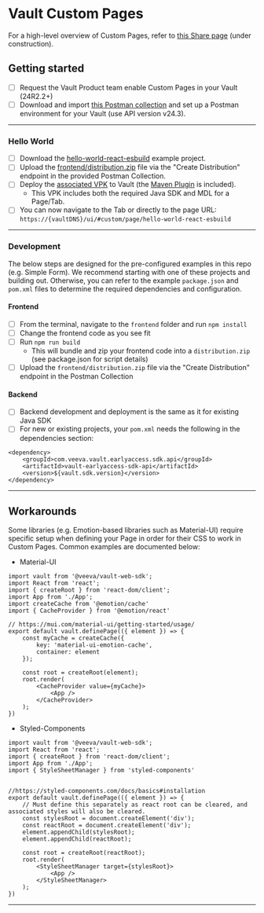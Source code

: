 # Vault Custom Pages
For a high-level overview of Custom Pages, refer to [this Share page](https://veeva.veevashare.com/03645b0d85e3801000/) (under construction).

## Getting started

- [ ] Request the Vault Product team enable Custom Pages in your Vault (24R2.2+)
- [ ] Download and import [this Postman collection](https://github.com/veeva/Vault-Custom-Pages/blob/main/examples/custom_pages.postman_collection.json) and set up a Postman environment for your Vault (use API version v24.3).

***

### Hello World
- [ ] Download the [hello-world-react-esbuild](https://github.com/veeva/Vault-Custom-Pages/tree/main/examples/hello-world-react-esbuild) example project.
- [ ] Upload the [frontend/distribution.zip](https://github.com/veeva/Vault-Custom-Pages/blob/main/examples/hello-world-react-esbuild/frontend/distribution.zip) file via the "Create Distribution" endpoint in the provided Postman Collection.
- [ ] Deploy the [associated VPK](https://github.com/veeva/Vault-Custom-Pages/blob/main/examples/hello-world-react-esbuild/hello-world-react-esbuild.vpk) to Vault (the [Maven Plugin](https://github.com/veeva/vaultjavasdk-maven-plugin) is included).
  - This VPK includes both the required Java SDK and MDL for a Page/Tab.
- [ ] You can now navigate to the Tab or directly to the page URL: `https://{vaultDNS}/ui/#custom/page/hello-world-react-esbuild`

***

### Development
The below steps are designed for the pre-configured examples in this repo (e.g. Simple Form). We recommend starting with
one of these projects and building out. Otherwise, you can refer to the example `package.json` and `pom.xml` files to determine the required dependencies and configuration.

#### Frontend
- [ ] From the terminal, navigate to the `frontend` folder and run `npm install`
- [ ] Change the frontend code as you see fit
- [ ] Run `npm run build`
  -  This will bundle and zip your frontend code into a `distribution.zip` (see package.json for script details)
- [ ] Upload the `frontend/distribution.zip` file via the "Create Distribution" endpoint in the Postman Collection

#### Backend
- [ ] Backend development and deployment is the same as it for existing Java SDK
- [ ] For new or existing projects, your `pom.xml` needs the following in the dependencies section:

```
<dependency>
    <groupId>com.veeva.vault.earlyaccess.sdk.api</groupId>
    <artifactId>vault-earlyaccess-sdk-api</artifactId>
    <version>${vault.sdk.version}</version>
</dependency>
```

***

## Workarounds

Some libraries (e.g. Emotion-based libraries such as Material-UI) require specific setup when defining your Page in 
order for their CSS to work in Custom Pages. Common examples are documented below:

- Material-UI
```
import vault from '@veeva/vault-web-sdk';
import React from 'react';
import { createRoot } from 'react-dom/client';
import App from './App';
import createCache from '@emotion/cache'
import { CacheProvider } from '@emotion/react'

// https://mui.com/material-ui/getting-started/usage/
export default vault.definePage(({ element }) => {
    const myCache = createCache({
        key: 'material-ui-emotion-cache',
        container: element
    });

    const root = createRoot(element);
    root.render(
        <CacheProvider value={myCache}>
            <App />
        </CacheProvider>
    );
})
```

- Styled-Components
```
import vault from '@veeva/vault-web-sdk';
import React from 'react';
import { createRoot } from 'react-dom/client';
import App from './App';
import { StyleSheetManager } from 'styled-components'


//https://styled-components.com/docs/basics#installation
export default vault.definePage(({ element }) => {
    // Must define this separately as react root can be cleared, and associated styles will also be cleared.
    const stylesRoot = document.createElement('div');
    const reactRoot = document.createElement('div');
    element.appendChild(stylesRoot);
    element.appendChild(reactRoot);

    const root = createRoot(reactRoot);
    root.render(
        <StyleSheetManager target={stylesRoot}>
            <App />
        </StyleSheetManager>
    );
})
```

***
